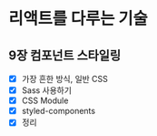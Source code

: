 # 리액트를 다루는 기술

## 9장 컴포넌트 스타일링

- [x] 가장 흔한 방식, 일반 CSS
- [x] Sass 사용하기
- [x] CSS Module
- [x] styled-components
- [x] 정리
